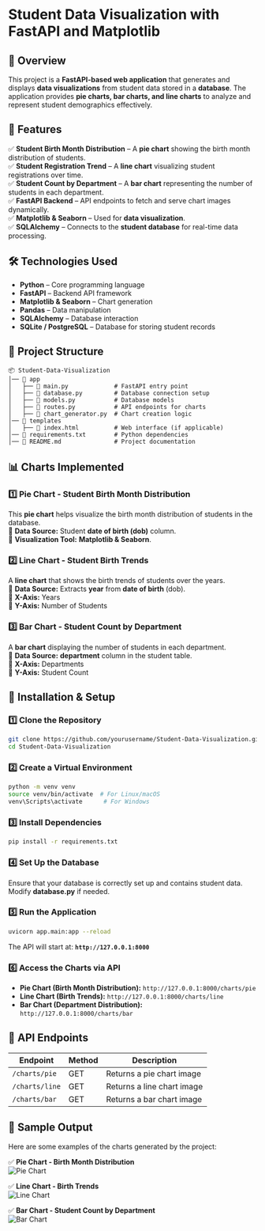 # **Student Data Visualization with FastAPI and Matplotlib**  

## **📌 Overview**  
This project is a **FastAPI-based web application** that generates and displays **data visualizations** from student data stored in a **database**. The application provides **pie charts, bar charts, and line charts** to analyze and represent student demographics effectively.  

## **🚀 Features**  
✅ **Student Birth Month Distribution** – A **pie chart** showing the birth month distribution of students.  
✅ **Student Registration Trend** – A **line chart** visualizing student registrations over time.  
✅ **Student Count by Department** – A **bar chart** representing the number of students in each department.  
✅ **FastAPI Backend** – API endpoints to fetch and serve chart images dynamically.  
✅ **Matplotlib & Seaborn** – Used for **data visualization**.  
✅ **SQLAlchemy** – Connects to the **student database** for real-time data processing.  

## **🛠️ Technologies Used**  
- **Python** – Core programming language  
- **FastAPI** – Backend API framework  
- **Matplotlib & Seaborn** – Chart generation  
- **Pandas** – Data manipulation  
- **SQLAlchemy** – Database interaction  
- **SQLite / PostgreSQL** – Database for storing student records  

## **📂 Project Structure**  
```
📦 Student-Data-Visualization
│── 📂 app
│   ├── 📄 main.py             # FastAPI entry point
│   ├── 📄 database.py         # Database connection setup
│   ├── 📄 models.py           # Database models
│   ├── 📄 routes.py           # API endpoints for charts
│   ├── 📄 chart_generator.py  # Chart creation logic
│── 📂 templates
│   ├── 📄 index.html          # Web interface (if applicable)
│── 📄 requirements.txt        # Python dependencies
│── 📄 README.md               # Project documentation
```

## **📊 Charts Implemented**  

### **1️⃣ Pie Chart - Student Birth Month Distribution**  
This **pie chart** helps visualize the birth month distribution of students in the database.  
🔹 **Data Source:** Student **date of birth (dob)** column.  
🔹 **Visualization Tool:** **Matplotlib & Seaborn**.  

### **2️⃣ Line Chart - Student Birth Trends**  
A **line chart** that shows the birth trends of students over the years.  
🔹 **Data Source:** Extracts **year** from **date of birth** (dob).  
🔹 **X-Axis:** Years  
🔹 **Y-Axis:** Number of Students  

### **3️⃣ Bar Chart - Student Count by Department**  
A **bar chart** displaying the number of students in each department.  
🔹 **Data Source:** **department** column in the student table.  
🔹 **X-Axis:** Departments  
🔹 **Y-Axis:** Student Count  

## **🔧 Installation & Setup**  

### **1️⃣ Clone the Repository**  
```sh
git clone https://github.com/yourusername/Student-Data-Visualization.git
cd Student-Data-Visualization
```

### **2️⃣ Create a Virtual Environment**  
```sh
python -m venv venv
source venv/bin/activate  # For Linux/macOS
venv\Scripts\activate      # For Windows
```

### **3️⃣ Install Dependencies**  
```sh
pip install -r requirements.txt
```

### **4️⃣ Set Up the Database**  
Ensure that your database is correctly set up and contains student data. Modify **database.py** if needed.  

### **5️⃣ Run the Application**  
```sh
uvicorn app.main:app --reload
```
The API will start at: **`http://127.0.0.1:8000`**  

### **6️⃣ Access the Charts via API**  
- **Pie Chart (Birth Month Distribution):** `http://127.0.0.1:8000/charts/pie`  
- **Line Chart (Birth Trends):** `http://127.0.0.1:8000/charts/line`  
- **Bar Chart (Department Distribution):** `http://127.0.0.1:8000/charts/bar`  

## **📌 API Endpoints**  
| Endpoint             | Method | Description |
|----------------------|--------|-------------|
| `/charts/pie`       | GET    | Returns a pie chart image |
| `/charts/line`      | GET    | Returns a line chart image |
| `/charts/bar`       | GET    | Returns a bar chart image |

## **📸 Sample Output**  
Here are some examples of the charts generated by the project:

✅ **Pie Chart - Birth Month Distribution**  
![Pie Chart](static/images/pie_chart.png)  

✅ **Line Chart - Birth Trends**  
![Line Chart](static/images/line_chart.png)  

✅ **Bar Chart - Student Count by Department**  
![Bar Chart](static/images/bar_chart.png)  
